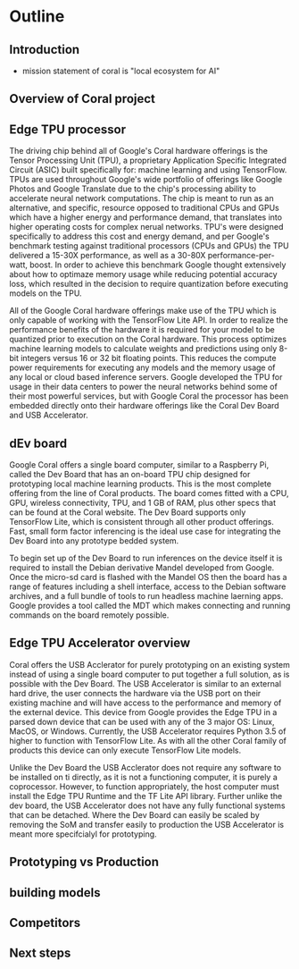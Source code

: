 # Outline 

## Introduction 

- mission statement of coral is "local ecosystem for AI"

## Overview of Coral project

<!-- - Hardware components (full complete, just chips)
- Software components  (TF lite)
-  -->

## Edge TPU processor

The driving chip behind all of Google's Coral hardware offerings is the Tensor Processing Unit (TPU), a proprietary Application Specific Integrated Circuit (ASIC) built specifically for: machine learning and using TensorFlow. TPUs are used throughout Google's wide portfolio of offerings like Google Photos and Google Translate due to the chip's processing ability to accelerate neural network computations. The chip is meant to run as an alternative, and specific, resource opposed to traditional CPUs and GPUs which have a higher energy and performance demand, that translates into higher operating costs for complex nerual networks. TPU's were designed specifically to address this cost and energy demand, and per Google's benchmark testing against traditional processors (CPUs and GPUs) the TPU delivered a 15-30X performance, as well as a 30-80X performance-per-watt, boost. In order to achieve this benchmark Google thought extensively about how to optimaze memory usage while reducing potential accuracy loss, which resulted in the decision to require quantization before executing models on the TPU.

All of the Google Coral hardware offerings make use of the TPU which is only capable of working with the TensorFlow Lite API. In order to realize the performance benefits of the hardware it is required for your model to be quantized prior to execution on the Coral hardware. This process optimizes machine learning models to calculate weights and predictions using only 8-bit integers versus 16 or 32 bit floating points. This reduces the compute power requirements for executing any models and the memory usage of any local or cloud based inference servers. Google developed the TPU for usage in their data centers to power the neural networks behind some of their most powerful services, but with Google Coral the processor has been embedded directly onto their hardware offerings like the Coral Dev Board and USB Accelerator. 



<!-- - Major hardware component for all of the devices
- what is an inference?
- runs vision models
	- what are vision models?
- inference latency, wtf???
	- vs cloud AI things??

- https://cloud.google.com/blog/products/gcp/an-in-depth-look-at-googles-first-tensor-processing-unit-tpu

https://coral.ai/technology/ -->

## dEv board

Google Coral offers a single board computer, similar to a Raspberry Pi, called the Dev Board that has an on-board TPU chip designed for prototyping local machine learning products. This is the most complete offering from the line of Coral products. The board comes fitted with a CPU, GPU, wireless connectivity, TPU, and 1 GB of RAM, plus other specs that can be found at the Coral website. The Dev Board supports only TensorFlow Lite, which is consistent through all other product offerings. Fast, small form factor inferencing is the ideal use case for integrating the Dev Board into any prototype bedded system. 

To begin set up of the Dev Board to run inferences on the device itself it is required to install the Debian derivative Mandel developed from Google. Once the micro-sd card is flashed with the Mandel OS then the board has a range of features including a shell interface, access to the Debian software archives, and a full bundle of tools to run headless machine laerning apps. Google provides a tool called the MDT which makes connecting and running commands on the board remotely possible.

<!-- TODO: maybe an example of using MDT? -->


 <!-- https://coral.ai/docs/dev-board/mdt/
- Debian Flacor Mendel 
	- optimatized for embedded systems
- headless ML applications?
	- do researhc ont eh architecture of an ML app
- parallel computing for multiple models

https://coral.ai/docs/dev-board/datasheet/ -->


## Edge TPU Accelerator overview 

Coral offers the USB Acclerator for purely prototyping on an existing system instead of using a single board computer to put together a full solution, as is possible with the Dev Board. The USB Accelerator is similar to an external hard drive, the user connects the hardware via the USB port on their existing machine and will have access to the performance and memory of the external device. This device from Google provides the Edge TPU in a parsed down device that can be used with any of the 3 major OS: Linux, MacOS, or Windows. Currently, the USB Accelerator requires Python 3.5 of higher to function with TensorFlow Lite. As with all the other Coral family of products this device can only execute TensorFlow Lite models. 

Unlike the Dev Board the USB Acclerator does not require any software to be installed on ti directly, as it is not a functioning computer, it is purely a coprocessor. However, to function appropriately, the host computer must install the Edge TPU Runtime and the TF Lite API library. Further unlike the dev board, the USB Accelerator does not have any fully functional systems that can be detached. Where the Dev Board can easily be scaled by removing the SoM and transfer easily to production the USB Accelerator is meant more specifcialyl for prototyping. 
<!-- - difference between training and inferences???
	- training involves use of a framework (tensorflow) and training datset
	- typically refers to creating an algorithm
	- inference is using a traing ML algorithm to make a prediction
	https://blogs.gartner.com/paul-debeasi/2019/02/14/training-versus-inference/
- this is an inference server
	- accepts input data directly, outputs the inferencer after running through a trained model
- on device training?
- IoT is a major player for advancement in this space -->

## Prototyping vs Production
<!-- 
- embedded systems are an optoins
- so are on prem network systems
- on device solutions often result in a reduction of pwoer for normal cloud applications of ML servers
https://simpliv.wordpress.com/2018/08/14/what-is-ai/?utm_campaign=News&utm_medium=Community&utm_source=DataCamp.com
- kety question: where shoudl I deploy my e ML infereence server in a distributed IoT system? -->

## building models
<!-- 
- converting tensorflow models to Tf lite
- wtf is the small runtime package to run the models
- wtf is quantizing a model
	-  benefits of quantizing is the reduce computation power and reduce the cost fo cloud computing, introduction of chips liek Coral make that possible 
	- specficalyl for dep learning 
	- Facebooks opens ource something
	- https://engineering.fb.com/ml-applications/fbgemm/
	- an inference server runs a model algorithm and returns the inference output
- possible for models that do image recog, bject detection, semantic seg, etc.
- training models is insanely compute instensive  -->

## Competitors 

<!-- - drawbacks to coral onyl accepts tensorflow  -->

## Next steps
<!-- 
- nexus of on device ML and cloud based ML with the added benefits of both 
- The fundamental element of heterogeneous computing is the idea that tasks can be performed on different types of hardware, and yield different performance and power efficiency.
	- opportuntiy to automate the hardware to run the inference if multiple options are available
	- why use CPU or DSP over a GPU when running models


https://developers.googleblog.com/2019/10/coral-moves-out-of-beta.html

https://qengineering.eu/google-corals-tpu-explained.html

https://www.makeuseof.com/tag/google-coral-dev-board-raspberry-pi/

https://coral.ai/docs/edgetpu/faq/#

https://coral.ai/about-coral/

https://coral.ai/technology/

https://blogs.nvidia.com/blog/2016/08/22/difference-deep-learning-training-inference-ai/ -->